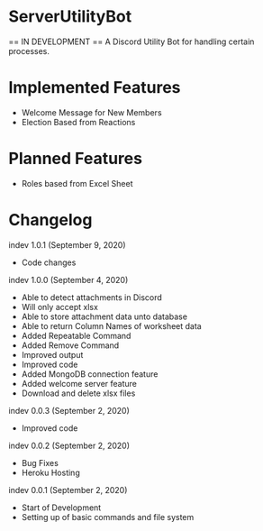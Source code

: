 # ServerUtilityBot
== IN DEVELOPMENT ==
A Discord Utility Bot for handling certain processes. 

# Implemented Features
- Welcome Message for New Members
- Election Based from Reactions

# Planned Features
- Roles based from Excel Sheet

# Changelog
indev 1.0.1 (September 9, 2020)
- Code changes

indev 1.0.0 (September 4, 2020)
- Able to detect attachments in Discord
- Will only accept xlsx
- Able to store attachment data unto database
- Able to return Column Names of worksheet data
- Added Repeatable Command
- Added Remove Command
- Improved output
- Improved code
- Added MongoDB connection feature
- Added welcome server feature
- Download and delete xlsx files

indev 0.0.3 (September 2, 2020)
- Improved code

indev 0.0.2 (September 2, 2020)
- Bug Fixes
- Heroku Hosting

indev 0.0.1 (September 2, 2020)
- Start of Development
- Setting up of basic commands and file system